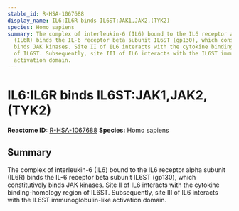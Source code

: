 ```yaml
---
stable_id: R-HSA-1067688
display_name: IL6:IL6R binds IL6ST:JAK1,JAK2,(TYK2)
species: Homo sapiens
summary: The complex of interleukin-6 (IL6) bound to the IL6 receptor alpha subunit
  (IL6R) binds the IL-6 receptor beta subunit IL6ST (gp130), which constitutively
  binds JAK kinases. Site II of IL6 interacts with the cytokine binding-homology region
  of IL6ST. Subsequently, site III of IL6 interacts with the IL6ST immunoglobulin-like
  activation domain.
---
```


# IL6:IL6R binds IL6ST:JAK1,JAK2,(TYK2)
**Reactome ID:** [R-HSA-1067688](https://reactome.org/content/detail/R-HSA-1067688)
**Species:** Homo sapiens

## Summary

The complex of interleukin-6 (IL6) bound to the IL6 receptor alpha subunit (IL6R) binds the IL-6 receptor beta subunit IL6ST (gp130), which constitutively binds JAK kinases. Site II of IL6 interacts with the cytokine binding-homology region of IL6ST. Subsequently, site III of IL6 interacts with the IL6ST immunoglobulin-like activation domain.
